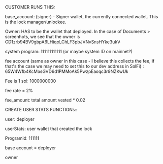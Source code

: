 CUSTOMER RUNS THIS:

base_account: (signer) - Signer wallet, the currently connected wallet. This is the lock manager/unlockee.

Owner: HAS to be the wallet that deployed. In the case of Documents > screenhots, we see that the owner is CD1zrb94BV9gbpA6LHiqoLChLF3pbJVNvSnsHYke3ukV

system program: 111111111111 (or maybe system ID on mainnet?)

fee account (same as owner in this case - I believe this collects the fee, if that's the case we may need to set this to our dev address in SolFi) : 65W4Wfb4KcMosGVD6d1PMMoAk5PwzpEaoqc3r9NZKwUk

Fee is 1 sol: 1000000000

fee rate = 2%

fee_amount: total amount vested \* 0.02

CREATE USER STATS FUNCTIONs::

user: deployer

userStats: user wallet that created the lock

Programid: 111111

base account = deployer

owner
